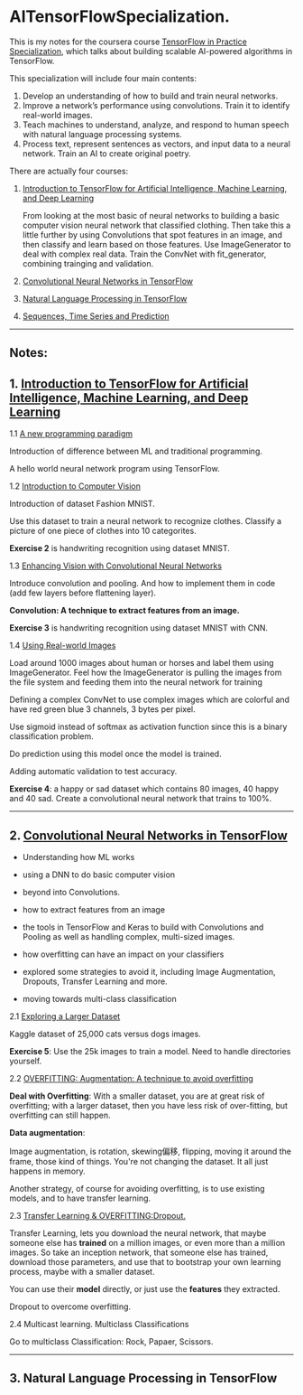 # AITensorFlowSpecialization.

This is my notes for the coursera course [TensorFlow in Practice Specialization](https://www.coursera.org/specializations/tensorflow-in-practice), which talks about building scalable AI-powered algorithms in TensorFlow.

This specialization will include four main contents:
1. Develop an understanding of how to build and train neural networks.
2. Improve a network’s performance using convolutions. Train it to identify real-world images.  
3. Teach machines to understand, analyze, and respond to human speech with natural language processing systems.  
4. Process text, represent sentences as vectors, and input data to a neural network. Train an AI to create original poetry.



There are actually four courses:
1. [Introduction to TensorFlow for Artificial Intelligence, Machine Learning, and Deep Learning](https://www.coursera.org/learn/introduction-tensorflow)

   From looking at the most basic of neural networks to building a basic computer vision neural network that classified clothing. Then take this a little further by using Convolutions that spot features in an image, and then classify and learn based on those features. Use ImageGenerator to deal with complex real data. Train the ConvNet with fit_generator, combining trainging and validation.



2. [Convolutional Neural Networks in TensorFlow](https://www.coursera.org/learn/convolutional-neural-networks-tensorflow)
3. [Natural Language Processing in TensorFlow](https://www.coursera.org/learn/natural-language-processing-tensorflow)
4. [Sequences, Time Series and Prediction](https://www.coursera.org/learn/tensorflow-sequences-time-series-and-prediction)

------

## Notes:

## 1. [Introduction to TensorFlow for Artificial Intelligence, Machine Learning, and Deep Learning](https://www.coursera.org/learn/introduction-tensorflow)


1.1 [A new programming paradigm](1.1helloworldNeuralNet.md)

Introduction of difference between ML and traditional programming.

A hello world neural network program using TensorFlow.

1.2 [Introduction to Computer Vision](1.2computervision.md)

Introduction of dataset Fashion MNIST.

Use this dataset to train a neural network to recognize clothes. Classify a picture of one piece of clothes into 10 categorites.

**Exercise 2** is handwriting recognition using dataset MNIST.

1.3 [Enhancing Vision with Convolutional Neural Networks](1.3cnn.md)

Introduce convolution and pooling. And how to implement them in code (add few layers before flattening layer).

**Convolution: A technique to extract features from an image.**

**Exercise 3** is handwriting recognition using dataset MNIST with CNN.


1.4 [Using Real-world Images](1.4compleximages.md)

Load around 1000 images about human or horses and label them using ImageGenerator. Feel how the ImageGenerator is pulling the images from the file system and feeding them into the neural network for training

Defining a complex ConvNet to use complex images which are colorful and have red green blue 3 channels, 3 bytes per pixel.

Use sigmoid instead of softmax as activation function since this is a binary classification problem.

Do prediction using this model once the model is trained.

Adding automatic validation to test accuracy.

**Exercise 4**: a happy or sad dataset which contains 80 images, 40 happy and 40 sad. Create a convolutional neural network that trains to 100%.


------

## 2. [Convolutional Neural Networks in TensorFlow](https://www.coursera.org/learn/convolutional-neural-networks-tensorflow)

- Understanding how ML works
- using a DNN to do basic computer vision
- beyond into Convolutions.

- how to extract features from an image
- the tools in TensorFlow and Keras to build with Convolutions and Pooling as well as handling complex, multi-sized images.

- how overfitting can have an impact on your classifiers
- explored some strategies to avoid it, including Image Augmentation, Dropouts, Transfer Learning and more.  
- moving towards multi-class classification

2.1 [Exploring a Larger Dataset](2.1largerdataset.md)

Kaggle dataset of 25,000 cats versus dogs images.

**Exercise 5**: Use the 25k images to train a model. Need to handle directories yourself.

2.2 [OVERFITTING: Augmentation: A technique to avoid overfitting](2.2overfitting.md)

**Deal with Overfitting**: With a smaller dataset, you are at great risk of overfitting; with a larger dataset, then you have less risk of over-fitting, but overfitting can still happen.

**Data augmentation**:

Image augmentation, is rotation, skewing偏移, flipping, moving it around the frame, those kind of things. You're not changing the dataset. It all just happens in memory.

Another strategy, of course for avoiding overfitting, is to use existing models, and to have transfer learning.

2.3 [Transfer Learning & OVERFITTING:Dropout.](2.3transferLearning.md)

Transfer Learning, lets you download the neural network, that maybe someone else has **trained** on a million images, or even more than a million images. So take an inception network, that someone else has trained, download those parameters, and use that to bootstrap your own learning process, maybe with a smaller dataset.

You can use their **model** directly, or just use the **features** they extracted.

Dropout to overcome overfitting.

2.4 Multicast learning. Multiclass Classifications

Go to multiclass Classification: Rock, Papaer, Scissors.

------

## 3. Natural Language Processing in TensorFlow
